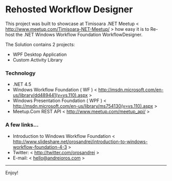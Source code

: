 Rehosted Workflow Designer
==========================

This project was built to showcase at Timisoara .NET Meetup < http://www.meetup.com/Timisoara-NET-Meetup/ > how easy it is to Re-host the .NET Windows Workflow Foundation WorkflowDesigner. 

The Solution contains 2 projects:
* WPF Desktop Application
* Custom Activity Library


### Technology

* .NET 4.5
* Windows Workflow Foundation ( WF ) < http://msdn.microsoft.com/en-us/library/dd489441(v=vs.110).aspx >
* Windows Presentation Foundation ( WPF ) < http://msdn.microsoft.com/en-us/library/ms754130(v=vs.110).aspx >
* Meetup.Com REST API < http://www.meetup.com/meetup_api/ >


### A few links...
* Introduction to Windows Workflow Foundation < http://www.slideshare.net/orosandrei/introduction-to-windows-workflow-foundation-4-3 > 
* Twitter: < http://twitter.com/orosandrei >
* E-mail: < hello@andreioros.com >

***

Enjoy!
